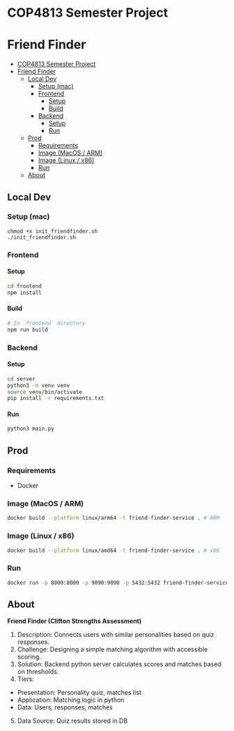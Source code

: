 # COP4813 Semester Project 
# Friend Finder

- [COP4813 Semester Project](#cop4813-semester-project)
- [Friend Finder](#friend-finder)
  - [Local Dev](#local-dev)
    - [Setup (mac)](#setup-mac)
    - [Frontend](#frontend)
      - [Setup](#setup)
      - [Build](#build)
    - [Backend](#backend)
      - [Setup](#setup-1)
      - [Run](#run)
  - [Prod](#prod)
    - [Requirements](#requirements)
    - [Image (MacOS / ARM)](#image-macos--arm)
    - [Image (Linux / x86)](#image-linux--x86)
    - [Run](#run-1)
  - [About](#about)

## Local Dev

### Setup (mac)
```
chmod +x init_friendfinder.sh
./init_friendfinder.sh
```

### Frontend
#### Setup
```sh
cd frontend
npm install
```

#### Build
```sh
# In `frontend` directory
npm run build
```

### Backend
#### Setup
```sh
cd server
python3 -m venv venv
source venv/bin/activate
pip install -r requirements.txt
```

#### Run
```sh
python3 main.py
```

## Prod

### Requirements
- Docker
  
### Image (MacOS / ARM)
```sh
docker build --platform linux/arm64 -t friend-finder-service . # ARM 
```

### Image (Linux / x86)
```sh
docker build --platform linux/amd64 -t friend-finder-service . # x86 
```

### Run
```sh
docker run -p 8000:8000 -p 9090:9090 -p 5432:5432 friend-finder-service
```

## About
**Friend Finder (Clifton Strengths Assessment)**
1. Description: Connects users with similar personalities based on quiz responses.
2. Challenge: Designing a simple matching algorithm with accessible scoring.
3. Solution: Backend python server calculates scores and matches based on thresholds.
4. Tiers:
- Presentation: Personality quiz, matches list
- Application: Matching logic in python
- Data: Users, responses, matches
5. Data Source: Quiz results stored in DB